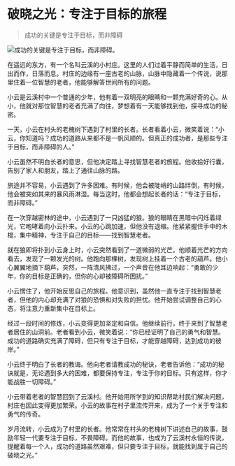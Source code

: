 # 破晓之光：专注于目标的旅程
> 成功的关键是专注于目标，而非障碍


![成功的关键是专注于目标，而非障碍。](/images/0ed0fcc5cc6d4737986d15708736c598.jpg)

在遥远的东方，有一个名叫云溪的小村庄。这里的人们过着平静而简单的生活，日出而作，日落而息。村庄的边缘有一座古老的山脉，山脉中隐藏着一个传说，说那里住着一位智慧的老者，他能够解答世间所有的问题。

小云是云溪村中一个普通的少年，他有着一双明亮的眼睛和一颗充满好奇的心。从小，他就对那位智慧的老者充满了向往，梦想着有一天能够找到他，探寻成功的秘密。

一天，小云在村头的老槐树下遇到了村里的长者。长者看着小云，微笑着说：“小云，你知道吗？成功的道路从来都不是一帆风顺的。但真正的成功者，是那些专注于目标，而非障碍的人。”

小云虽然不明白长者的意思，但他决定踏上寻找智慧老者的旅程。他收拾好行囊，告别了家人和朋友，踏上了通往山脉的路。

旅途并不容易，小云遇到了许多困难。有时候，他会被陡峭的山路绊倒，有时候，他会被突如其来的暴风雨淋湿。每当这时，他都会想起长者的话：“专注于目标，而非障碍。”

在一次穿越密林的途中，小云遇到了一只凶猛的狼。狼的眼睛在黑暗中闪烁着绿光，它咆哮着向小云扑来。小云的心跳加速，但他没有退缩。他紧紧握住手中的木棍，集中精神，专注于自己的目标——找到智慧老者。

就在狼即将扑到小云身上时，小云突然看到了一道微弱的光芒。他顺着光芒的方向看去，发现了一颗发光的树。他跑向那棵树，发现树上挂着一个古老的葫芦。他小心翼翼地摘下葫芦，突然，一阵清风拂过，一个声音在他耳边响起：“勇敢的少年，你的目标是正确的，但你的心却被障碍所困扰。”

小云愣住了，他开始反思自己的旅程。他意识到，虽然他一直专注于找到智慧老者，但他的内心却充满了对狼的恐惧和对失败的担忧。他开始尝试调整自己的心态，将注意力重新集中在目标上。

经过一段时间的修炼，小云变得更加坚定和自信。他继续前行，终于来到了智慧老者居住的山洞前。老者看到小云，微笑着说：“你已经证明了自己的勇气和智慧。成功的道路确实充满了障碍，但只有专注于目标，才能穿越障碍，达到成功的彼岸。”

小云终于明白了长者的教诲。他向老者请教成功的秘诀，老者告诉他：“成功的秘诀就是，无论遇到多大的困难，都要保持专注，专注于你的目标。只有这样，你才能战胜一切障碍。”

小云带着老者的智慧回到了云溪村。他开始用所学到的知识帮助村民们解决问题，村庄也因此变得更加繁荣。小云的故事在村子里流传开来，成为了一个关于专注和勇气的传奇。

岁月流转，小云成为了村里的长者。他常常在村头的老槐树下讲述自己的故事，鼓励年轻一代要专注于目标，不畏障碍。而他的故事，也成为了云溪村永恒的传说，提醒着每一个人，成功的道路虽然艰难，但只要专注于目标，就能找到属于自己的破晓之光。”